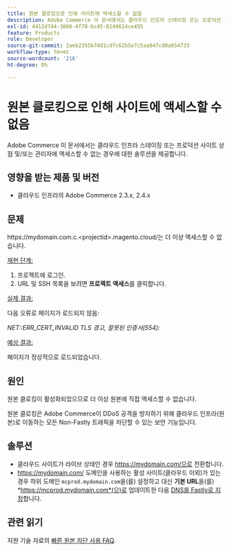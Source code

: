 ```yaml
---
title: 원본 클로킹으로 인해 사이트에 액세스할 수 없음
description: Adobe Commerce 이 문서에서는 클라우드 인프라 스테이징 또는 프로덕션 사이트 상점 및/또는 관리자에 액세스할 수 없는 경우에 대한 솔루션을 제공합니다.
exl-id: 4412d744-3066-4f78-bc45-8149614ce455
feature: Products
role: Developer
source-git-commit: 2aeb2355b74d1cdfc62b5e7c5aa04fcd0a654733
workflow-type: tm+mt
source-wordcount: '216'
ht-degree: 0%

---
```


# 원본 클로킹으로 인해 사이트에 액세스할 수 없음

Adobe Commerce 이 문서에서는 클라우드 인프라 스테이징 또는 프로덕션 사이트 상점 및/또는 관리자에 액세스할 수 없는 경우에 대한 솔루션을 제공합니다.

## 영향을 받는 제품 및 버전

* 클라우드 인프라의 Adobe Commerce 2.3.x, 2.4.x

## 문제

https:/&#x200B;/mydomain.com.c.&lt;projectid>.magento.cloud/는 더 이상 액세스할 수 없습니다.

<u>재현 단계:</u>

1. 프로젝트에 로그인.
1. URL 및 SSH 목록을 보려면 **프로젝트 액세스**&#x200B;를 클릭합니다.

<u>실제 결과:</u>

다음 오류로 페이지가 로드되지 않음:

*NET::ERR\_CERT\_INVALID* *TLS 경고, 잘못된 인증서(554):*

<u>예상 결과:</u>

페이지가 정상적으로 로드되었습니다.

## 원인

원본 클로킹이 활성화되었으므로 더 이상 원본에 직접 액세스할 수 없습니다.

원본 클로킹은 Adobe Commerce이 DDoS 공격을 방지하기 위해 클라우드 인프라(원본)로 이동하는 모든 Non-Fastly 트래픽을 차단할 수 있는 보안 기능입니다.

## 솔루션

* 클라우드 사이트가 라이브 상태인 경우 https://mydomain.com/으로 전환합니다.
* https://mydomain.com/ 도메인을 사용하는 활성 사이트(클라우드 이외)가 있는 경우 하위 도메인 `mcprod.mydomain.com`을(를) 설정하고 대신 **기본 URL**&#x200B;을(를) *https://mcprod.mydomain.com*(으)로 업데이트한 다음 [DNS를 Fastly로 지정](https://experienceleague.adobe.com/en/docs/commerce-cloud-service/user-guide/cdn/setup-fastly/fastly-configuration#update-dns-configuration-with-development-settings)합니다.

## 관련 읽기

지원 기술 자료의 [빠른 원본 차단 사용 FAQ](/help/faq/general/fastly-origin-cloaking-enablement-faq.md).
